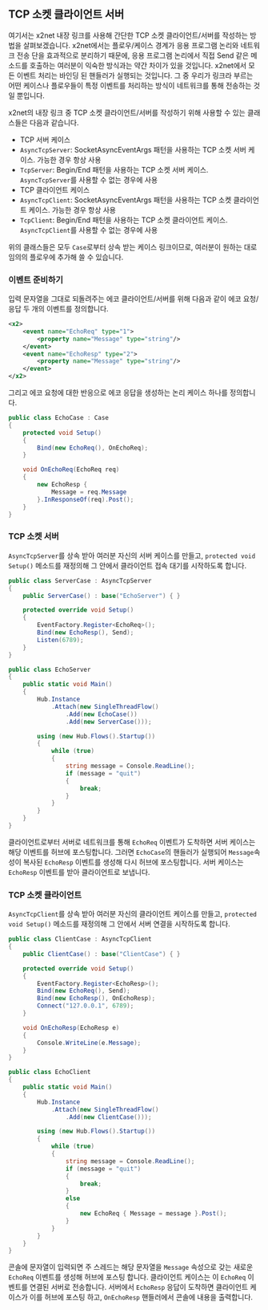 ## TCP 소켓 클라이언트 서버

여기서는 x2net 내장 링크를 사용해 간단한 TCP 소켓 클라이언트/서버를 작성하는 방법을 살펴보겠습니다. x2net에서는 플로우/케이스 경계가 응용 프로그램 논리와 네트워크 전송 단을 효과적으로 분리하기 때문에, 응용 프로그램 논리에서 직접 Send 같은 메소드를 호출하는 여러분이 익숙한 방식과는 약간 차이가 있을 것입니다. x2net에서 모든 이벤트 처리는 바인딩 된 핸들러가 실행되는 것입니다. 그 중 우리가 링크라 부르는 어떤 케이스나 플로우들이 특정 이벤트를 처리하는 방식이 네트워크를 통해 전송하는 것일 뿐입니다.

x2net의 내장 링크 중 TCP 소켓 클라이언트/서버를 작성하기 위해 사용할 수 있는 클래스들은 다음과 같습니다.

* TCP 서버 케이스
 * `AsyncTcpServer`: SocketAsyncEventArgs 패턴을 사용하는 TCP 소켓 서버 케이스. 가능한 경우 항상 사용
 * `TcpServer`: Begin/End 패턴을 사용하는 TCP 소켓 서버 케이스. `AsyncTcpServer`를 사용할 수 없는 경우에 사용
* TCP 클라이언트 케이스
 * `AsyncTcpClient`: SocketAsyncEventArgs 패턴을 사용하는 TCP 소켓 클라이언트 케이스. 가능한 경우 항상 사용
 * `TcpClient`: Begin/End 패턴을 사용하는 TCP 소켓 클라이언트 케이스. `AsyncTcpClient`를 사용할 수 없는 경우에 사용

위의 클래스들은 모두 `Case`로부터 상속 받는 케이스 링크이므로, 여러분이 원하는 대로 임의의 플로우에 추가해 쓸 수 있습니다.

### 이벤트 준비하기

입력 문자열을 그대로 되돌려주는 에코 클라이언트/서버를 위해 다음과 같이 에코 요청/응답 두 개의 이벤트를 정의합니다.

```xml
<x2>
    <event name="EchoReq" type="1">
        <property name="Message" type="string"/>
    </event>
    <event name="EchoResp" type="2">
        <property name="Message" type="string"/>
    </event>
</x2>
```

그리고 에코 요청에 대한 반응으로 에코 응답을 생성하는 논리 케이스 하나를 정의합니다.

```csharp
public class EchoCase : Case
{
    protected void Setup()
    {
        Bind(new EchoReq(), OnEchoReq);
    }

    void OnEchoReq(EchoReq req)
    {
        new EchoResp {
            Message = req.Message
        }.InResponseOf(req).Post();
    }
}
```

### TCP 소켓 서버

`AsyncTcpServer`를 상속 받아 여러분 자신의 서버 케이스를 만들고, `protected void Setup()` 메소드를 재정의해 그 안에서 클라이언트 접속 대기를 시작하도록 합니다.

```csharp
public class ServerCase : AsyncTcpServer
{
    public ServerCase() : base("EchoServer") { }

    protected override void Setup()
    {
        EventFactory.Register<EchoReq>();
        Bind(new EchoResp(), Send);
        Listen(6789);
    }
}

public class EchoServer
{
    public static void Main()
    {
        Hub.Instance
            .Attach(new SingleThreadFlow()
                .Add(new EchoCase())
                .Add(new ServerCase()));

        using (new Hub.Flows().Startup())
        {
            while (true)
            {
                string message = Console.ReadLine();
                if (message = "quit")
                {
                    break;
                }
            }
        }
    }
}
```

클라이언트로부터 서버로 네트워크를 통해 `EchoReq` 이벤트가 도착하면 서버 케이스는 해당 이벤트를 허브에 포스팅합니다. 그러면 `EchoCase`의 핸들러가 실행되어 `Message`속성이 복사된 `EchoResp` 이벤트를 생성해 다시 허브에 포스팅합니다. 서버 케이스는 `EchoResp` 이벤트를 받아 클라이언트로 보냅니다.

### TCP 소켓 클라이언트

`AsyncTcpClient`를 상속 받아 여러분 자신의 클라이언트 케이스를 만들고, `protected void Setup()` 메소드를 재정의해 그 안에서 서버 연결을 시작하도록 합니다.

```csharp
public class ClientCase : AsyncTcpClient
{
    public ClientCase() : base("ClientCase") { }

    protected override void Setup()
    {
        EventFactory.Register<EchoResp>();
        Bind(new EchoReq(), Send);
        Bind(new EchoResp(), OnEchoResp);
        Connect("127.0.0.1", 6789);
    }

    void OnEchoResp(EchoResp e)
    {
        Console.WriteLine(e.Message);
    }
}

public class EchoClient
{
    public static void Main()
    {
        Hub.Instance
            .Attach(new SingleThreadFlow()
                .Add(new ClientCase()));

        using (new Hub.Flows().Startup())
        {
            while (true)
            {
                string message = Console.ReadLine();
                if (message = "quit")
                {
                    break;
                }
                else
                {
                    new EchoReq { Message = message }.Post();
                }
            }
        }
    }
}
```

콘솔에 문자열이 입력되면 주 스레드는 해당 문자열을 `Message` 속성으로 갖는 새로운 `EchoReq` 이벤트를 생성해 허브에 포스팅 합니다.
클라이언트 케이스는 이 `EchoReq` 이벤트를 연결된 서버로 전송합니다. 서버에서 `EchoResp` 응답이 도착하면 클라이언트 케이스가 이를 허브에 포스팅 하고, `OnEchoResp` 핸들러에서 콘솔에 내용을 출력합니다.
